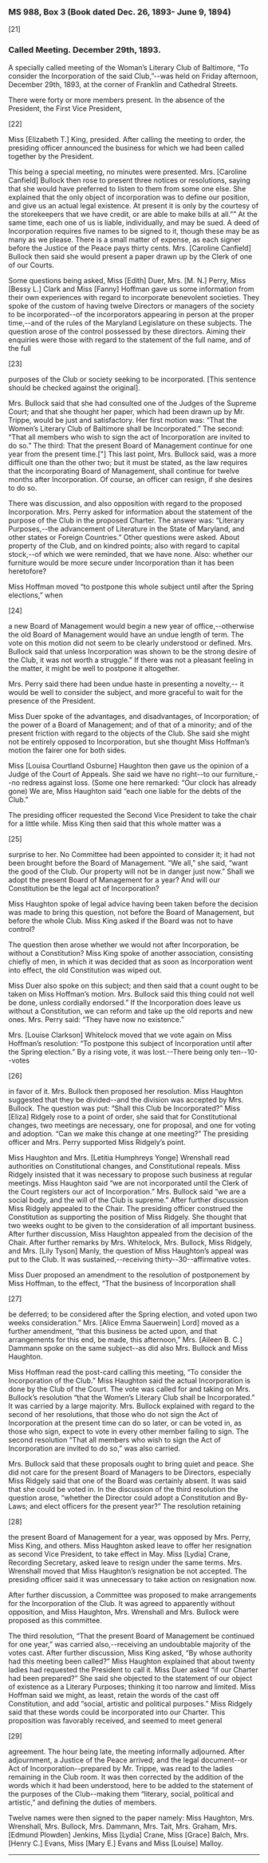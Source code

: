 ### MS 988, Box 3 (Book dated Dec. 26, 1893- June 9, 1894)

[21]

### Called Meeting. December 29th, 1893.

A specially called meeting of the Woman’s Literary Club of Baltimore, “To consider the Incorporation of the said Club,”--was held on Friday afternoon, December 29th, 1893, at the corner of Franklin and Cathedral Streets.

There were forty or more members present. In the absence of the President, the First Vice President,

[22]

Miss [Elizabeth T.] King, presided. After calling the meeting to order, the presiding officer announced the business for which we had been called together by the President.

This being a special meeting, no minutes were presented. Mrs. [Caroline Canfield] Bullock then rose to present three notices or resolutions, saying that she would have preferred to listen to them from some one else. She explained that the only object of incorporation was to define our position, and give us an actual legal existence. At present it is only by the courtesy of the storekeepers that we have credit, or are able to make bills at all.”” At the same time, each one of us is liable, individually, and may be sued. A deed of Incorporation requires five names to be signed to it, though these may be as many as we please. There is a small matter of expense, as each signer before the Justice of the Peace pays thirty cents. Mrs. [Caroline Canfield] Bullock then said she would present a paper drawn up by the Clerk of one of our Courts.

Some questions being asked, Miss [Edith] Duer, Mrs. [M. N.] Perry, Miss [Bessy L.] Clark and Miss  [Fanny] Hoffman gave us some information from their own experiences with regard to incorporate benevolent societies. They spoke of the custom of having twelve Directors or managers of the society to be incorporated--of the incorporators appearing in person at the proper time,--and of the rules of the Maryland Legislature on these subjects. The question arose of the control possessed by these directors. Aiming their enquiries were those with regard to the statement of the full name, and of the full

[23]

purposes of the Club or society seeking to be incorporated. [This sentence should be checked against the original].

Mrs. Bullock said that she had consulted one of the Judges of the Supreme Court; and that she thought her paper, which had been drawn up by Mr. Trippe, would be just and satisfactory. Her first motion was: “That the Women’s Literary Club of Baltimore shall be Incorporated.” The second: “That all members who wish to sign the act of Incorporation are invited to do so.” The third: That the present Board of Management continue for one year from the present time.["] This last point, Mrs. Bullock said, was a more difficult one than the other two; but it must be stated, as the law requires that the incorporating Board of Management, shall continue for twelve months after Incorporation. Of course, an officer can resign, if she desires to do so.

There was discussion, and also opposition with regard to the proposed Incorporation. Mrs. Perry asked for information about the statement of the purpose of the Club in the proposed Charter. The answer was: “Literary Purposes,--the advancement of Literature in the State of Maryland, and other states or Foreign Countries.” Other questions were asked. About property of the Club, and on kindred points; also with regard to capital stock,--of which we were reminded, that we have none. Also: whether our furniture would be more secure under Incorporation than it has been heretofore?

Miss Hoffman moved “to postpone this whole subject until after the Spring elections,” when

[24]

a new Board of Management would begin a new year of office,--otherwise the old Board of Management would have an undue length of term. The vote on this motion did not seem to be clearly understood or defined. Mrs. Bullock said that unless Incorporation was shown to be the strong desire of the Club, it was not worth a struggle.” If there was not a pleasant feeling in the matter, it might be well to postpone it altogether.

Mrs. Perry said there had been undue haste in presenting a novelty,-- it would be well to consider the subject, and more graceful to wait for the presence of the President.

Miss Duer spoke of the advantages, and disadvantages, of Incorporation; of the power of a Board of Management; and of that of a minority; and of the present friction with regard to the objects of the Club. She said she might not be entirely opposed to Incorporation, but she thought Miss Hoffman’s motion the fairer one for both sides.

Miss [Louisa Courtland Osburne] Haughton then gave us the opinion of a Judge of the Court of Appeals. She said we have no right--to our furniture,--no redress against loss. (Some one here remarked: “Our clock has already gone) We are, Miss Haughton said “each one liable for the debts of the Club.”

The presiding officer requested the Second Vice President to take the chair for a little while. Miss King then said that this whole matter was a

[25]

surprise to her. No Committee had been appointed to consider it; it had not been brought before the Board of Management. “We all,” she said, “want the good of the Club. Our property will not be in danger just now.” Shall we adopt the present Board of Management for a year? And will our Constitution be the legal act of Incorporation?

Miss Haughton spoke of legal advice having been taken before the decision was made to bring this question, not before the Board of Management, but before the whole Club. Miss King asked if the Board was not to have control?

The question then arose whether we would not after Incorporation, be without a Constitution? Miss King spoke of another association, consisting chiefly of men, in which it was decided that as soon as Incorporation went into effect, the old Constitution was wiped out.

Miss Duer also spoke on this subject; and then said that a count ought to be taken on Miss Hoffman’s motion. Mrs. Bullock said this thing could not well be done, unless cordially endorsed.” If the Incorporation does leave us without a Constitution, we can reform and take up the old reports and new ones. Mrs. Perry said: “They have now no existence.”

Mrs. [Louise Clarkson] Whitelock moved that we vote again on Miss Hoffman’s resolution: “To postpone this subject of Incorporation until after the Spring election.” By a rising vote, it was lost.--There being only ten--10--votes

[26]

in favor of it. Mrs. Bullock then proposed her resolution. Miss Haughton suggested that they be divided--and the division was accepted by Mrs. Bullock. The question was put: “Shall this Club be Incorporated?” Miss [Eliza] Ridgely rose to a point of order, she said that for Constitutional changes, two meetings are necessary, one for proposal, and one for voting and adoption. “Can we make this change at one meeting?” The presiding officer and Mrs. Perry supported Miss Ridgely’s point.

Miss Haughton and Mrs. [Letitia Humphreys Yonge] Wrenshall read authorities on Constitutional changes, and Constitutional repeals. Miss Ridgely insisted that it was necessary to propose such business at regular meetings. Miss Haughton said “we are not incorporated until the Clerk of the Court registers our act of Incorporation.” Mrs. Bullock said “we are a social body, and the will of the Club is supreme.” After further discussion Miss Ridgely appealed to the Chair. The presiding officer construed the Constitution as supporting the position of Miss Ridgely. She thought that two weeks ought to be given to the consideration of all important business. After further discussion, Miss Haughton appealed from the decision of the Chair. After further remarks by Mrs. Whitelock, Mrs. Bullock, Miss Ridgely, and Mrs. [Lily Tyson] Manly, the question of Miss Haughton’s appeal was put to the Club. It was sustained,--receiving thirty--30--affirmative votes.

Miss Duer proposed an amendment to the resolution of postponement by Miss Hoffman, to the effect, “That the business of Incorporation shall

[27]

be deferred; to be considered after the Spring election, and voted upon two weeks consideration.” Mrs. [Alice Emma Sauerwein] Lord] moved as a further amendment, “that this business be acted upon, and that arrangements for this end, be made, this afternoon,” Mrs. [Aileen B. C.] Dammann spoke on the same subject--as did also Mrs. Bullock and Miss Haughton.

Miss Hoffman read the post-card calling this meeting, “To consider the Incorporation of the Club.” Miss Haughton said the actual Incorporation is done by the Club of the Court. The vote was called for and taking on Mrs. Bullock’s resolution “that the Women’s Literary Club shall be Incorporated.” It was carried by a large majority. Mrs. Bullock explained with regard to the second of her resolutions, that those who do not sign the Act of Incorporation at the present time can do so later, or can be voted in, as those who sign, expect to vote in every other member failing to sign. The second resolution “That all members who wish to sign the Act of Incorporation are invited to do so,” was also carried.

Mrs. Bullock said that these proposals ought to bring quiet and peace. She did not care for the present Board of Managers to be Directors, especially Miss Ridgely said that one of the Board was certainly absent. It was said that she could be voted in. In the discussion of the third resolution the question arose, “whether the Director could adopt a Constitution and By-Laws; and elect officers for the present year?” The resolution retaining

[28]

the present Board of Management for a year, was opposed by Mrs. Perry, Miss King, and others. Miss Haughton asked leave to offer her resignation as second Vice President, to take effect in May. Miss [Lydia] Crane, Recording Secretary, asked leave to resign under the same terms. Mrs. Wrenshall moved that Miss Haughton’s resignation be not accepted. The presiding officer said it was unnecessary to take action on resignation now.

After further discussion, a Committee was proposed to make arrangements for the Incorporation of the Club. It was agreed to apparently without opposition, and Miss Haughton, Mrs. Wrenshall and Mrs. Bullock were proposed as this committee.

The third resolution, “That the present Board of Management be continued for one year,” was carried also,--receiving an undoubtable majority of the votes cast. After further discussion, Miss King asked, “By whose authority had this meeting been called?” Miss Haughton explained that about twenty ladies had requested the President to call it. Miss Duer asked “if our Charter had been prepared?” She said she objected to the statement of our object of existence as a Literary Purposes; thinking it too narrow and limited. Miss Hoffman said we might, as least, retain the words of the cast off Constitution, and add “social, artistic and political purposes.” Miss Ridgely said that these words could be incorporated into our Charter. This proposition was favorably received, and seemed to meet general

[29]

agreement. The hour being late, the meeting informally adjourned. After adjournment, a Justice of the Peace arrived; and the legal document--or Act of Incorporation--prepared by Mr. Trippe, was read to the ladies remaining in the Club room. It was then corrected by the addition of the words which it had been understood, here to be added to the statement of the purposes of the Club--making them “literary, social, political and artistic,” and defining the duties of members.

Twelve names were then signed to the paper namely: Miss Haughton, Mrs. Wrenshall, Mrs. Bullock, Mrs. Dammann, Mrs. Tait, Mrs. Graham, Mrs. [Edmund Plowden] Jenkins, Miss [Lydia] Crane, Miss [Grace] Balch, Mrs. [Henry C.] Evans, Miss [Mary E.] Evans and Miss [Louise] Malloy.
<hr>